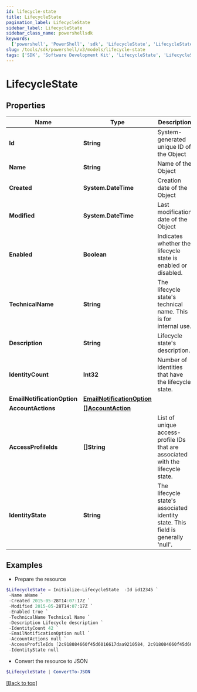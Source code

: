 ```yaml
---
id: lifecycle-state
title: LifecycleState
pagination_label: LifecycleState
sidebar_label: LifecycleState
sidebar_class_name: powershellsdk
keywords:
  ['powershell', 'PowerShell', 'sdk', 'LifecycleState', 'LifecycleState']
slug: /tools/sdk/powershell/v3/models/lifecycle-state
tags: ['SDK', 'Software Development Kit', 'LifecycleState', 'LifecycleState']
---
```


# LifecycleState

## Properties

| Name | Type | Description | Notes |
| --- | --- | --- | --- |
| **Id** | **String** | System-generated unique ID of the Object | [optional] [readonly] |
| **Name** | **String** | Name of the Object | [required] |
| **Created** | **System.DateTime** | Creation date of the Object | [optional] [readonly] |
| **Modified** | **System.DateTime** | Last modification date of the Object | [optional] [readonly] |
| **Enabled** | **Boolean** | Indicates whether the lifecycle state is enabled or disabled. | [optional] [default to $false] |
| **TechnicalName** | **String** | The lifecycle state's technical name. This is for internal use. | [required] |
| **Description** | **String** | Lifecycle state's description. | [optional] |
| **IdentityCount** | **Int32** | Number of identities that have the lifecycle state. | [optional] [readonly] |
| **EmailNotificationOption** | [**EmailNotificationOption**](email-notification-option) |  | [optional] |
| **AccountActions** | [**[]AccountAction**](account-action) |  | [optional] |
| **AccessProfileIds** | **[]String** | List of unique access-profile IDs that are associated with the lifecycle state. | [optional] |
| **IdentityState** | **String** | The lifecycle state's associated identity state. This field is generally 'null'. | [optional] |

## Examples

- Prepare the resource

```powershell
$LifecycleState = Initialize-LifecycleState  -Id id12345 `
 -Name aName `
 -Created 2015-05-28T14:07:17Z `
 -Modified 2015-05-28T14:07:17Z `
 -Enabled true `
 -TechnicalName Technical Name `
 -Description Lifecycle description `
 -IdentityCount 42 `
 -EmailNotificationOption null `
 -AccountActions null `
 -AccessProfileIds [2c918084660f45d6016617daa9210584, 2c918084660f45d6016617daa9210500] `
 -IdentityState null
```

- Convert the resource to JSON

```powershell
$LifecycleState | ConvertTo-JSON
```

[[Back to top]](#)
